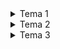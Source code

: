 <details>
  <summary>
    Tema 1
  </summary>
  
### Cerință:
> Simularea unei stații de încărcare vehicule electrice, folosind mai multe LED-uri și butoane.

### Detalii tehnice: 
> (1p) LED-ul RGB reprezintă disponibilitatea stației. Dacă stația este liberă, LED-ul va fi verde, iar dacă stația este ocupată, se va face roșu.

> (2p) LED-urile simple reprezintă gradul de încărcare al bateriei, pe care îl vom simula printr-un loader progresiv (L1 = 25%, L2 = 50%, L3 = 75%, L4 = 100%). Loader-ul se încarcă prin aprinderea succesivă a LED-urilor, la un interval fix de 3s. LED-ul care semnifică procentul curent de încărcare va avea starea de clipire, LED-urile din urma lui fiind aprinse continuu, iar celelalte stinse.

> (1p) Apăsarea scurtă a butonului de start va porni încărcarea. Apăsarea acestui buton în timpul încărcării nu va face nimic.

> (2p) Apăsarea lungă a butonului de stop va opri încărcarea forțat și va reseta stația la starea liberă. Apăsarea acestui buton cât timp stația este liberă nu va face nimic.

### Pentru acest proiect am folosit:
> 4x LED-uri (pentru a simula procentul de încărcare)

> 1x LED RGB (pentru starea de liber sau ocupat)

> 2x Butoane (pentru start încărcare și stop încărcare)

> 8x Rezistoare (7x 220/330ohm, 2x 1K)

> Breadboard

> Linii de legătură

### Cum funcționează?
> La început, "stația" este liberă, ceea ce înseamnă că LED-ul RGB este verde, iar LED-urile de încărcare sunt stinse.

> Butonul START pornește încărcarea, adică LED-ul RGB se face roșu, după care LED-ul L1 clipeste timp de 3 secunde, iar la final rămâne aprins, urmând ca cel de-al doilea să facă același lucru, și așa mai departe.

> Când toate cele 4 LED-uri au trecut prin această stare, ele vor clipi simultan de 3 ori, iar apoi se vor stinge, iar LED-ul RGB va deveni din nou verde.

> Dacă în orice moment pe parcursul încărcării se apasă minim o secundă butonul de STOP, încărcarea se va opri.

> Când butoanele de START / STOP sunt apăsate scurt în timpul încărcării, nu se va întâmpla nimic.

### Poze cu implementarea pe breadboard:
<p>
  <img src="https://github.com/gabirelul/IR_CTI_3/blob/main/Tema_1/media/1.jpg?raw=true" width="300"/>
  <img src="https://github.com/gabirelul/IR_CTI_3/blob/main/Tema_1/media/2.jpg?raw=true" width="300"/>
  <img src="https://github.com/gabirelul/IR_CTI_3/blob/main/Tema_1/media/3.jpg?raw=true" width="300"/>
</p>

### Schema electrică
<img src="https://github.com/gabirelul/IR_CTI_3/blob/main/Tema_1/media/sch.jpg?raw=true" width="300"/>

### Video:
<a href="https://github.com/gabirelul/IR_CTI_3/blob/main/Tema_1/media/vid.mp4?raw=true" download="Tema1_Video.mp4">Descarcă video Tema 1</a>
</details>


<details>
  <summary>
    Tema 2
  </summary>
  
### Cerință:
> Crearea unui joc asemănător cu TypeRacer

### Detalii tehnice: 
> **LED RGB - Indicator de stare:**
> În starea de repaus, LED-ul va avea culoarea albă.
> La apăsarea butonului de start, LED-ul va clipi timp de 3 secunde, indicând o numărătoare inversă până la începerea rundei.
> În timpul unei runde: LED-ul va fi verde dacă textul introdus este corect și va deveni roșu în caz de greșeală.

> **Butonul Start/Stop:**
> Modul de repaus: Dacă jocul este oprit, apăsarea butonului inițiază o nouă rundă după o numărătoare inversă de 3 secunde.
> În timpul unei runde: Dacă runda este activă, apăsarea butonului o va opri imediat.

> **Butonul de dificultate:**
> Butonul de dificultate controlează viteza cu care apar cuvintele și poate fi folosit doar în starea de repaus.
> La fiecare apăsare, dificultatea se schimbă ciclind între: (Easy, Medium, Hard).
> La schimbarea dificultății, se trimite un mesaj prin serial: “Easy/Medium/Hard mode on!”.
> Pentru gestionarea apăsărilor butoanelor, se utilizează debouncing și întreruperi. Timerele sunt folosite pentru a seta frecvența apariției cuvintelor.

> **Generarea cuvintelor:**
> Se va crea un dicționar de cuvinte.
> În timpul unei runde, cuvintele vor fi afișate în terminal într-o ordine aleatorie.
> Dacă cuvântul curent a fost scris corect, un cuvânt nou va fi afișat imediat. Dacă nu, un nou cuvânt va apărea după intervalul de timp stabilit în funcție de dificultate.
> Pentru a genera numere aleatorii, se utilizează funcția `random()`.

> **Alte observații:**
> Timpul alocat pentru o rundă este de 30 de secunde.
> La sfârșitul fiecărei runde, se va afișa în terminal câte cuvinte au fost scrise corect.

### Pentru acest proiect am folosit:
> Arduino UNO (ATmega328P microcontroller)
> 
> 1x LED RGB (pentru a semnaliza dacă cuvântul corect e scris greșit sau nu)
> 
> 2x Butoane (pentru start/stop rundă și pentru selectarea dificultății)
> 
> 5x Rezistoare (3x 220/330 ohm, 2x 1000 ohm)
> 
> Breadbord
> 
> Fire de legătură

### Cum funcționează?
> Jocul este în repaus. LED-ul RGB are culoarea albă.

> Se alege dificultatea jocului folosind butonul de dificultate, iar în terminal va apărea “Easy/Medium/Hard mode on!”.

> Se apasă butonul de start/stop.

> LED-ul clipește timp de 3 secunde, iar în terminal se va afișa numărătoarea înversă: 3, 2, 1.

> LED-ul devine verde și încep să apară cuvinte de tastat.

> La tastarea corectă, următorul cuvânt apare imediat. Dacă nu se tastează cuvântul în timpul stabilit de dificultate, va apărea un nou cuvânt.

> O greșeală face LED-ul să devină roșu. Pentru a corecta cuvântul, se va folosi tasta BackSpace.

> După 30 de secunde, runda se termină, iar în terminal se va afișa scorul: numărul total de cuvinte scrise corect.

> Jocul se poate opri oricând cu butonul de start/stop.

### Poze cu implementarea pe breadboard:
<p>
  <img src="https://github.com/gabirelul/IR_CTI_3/blob/main/Tema_2/media/1.JPG?raw=true" width="300"/>
  <img src="https://github.com/gabirelul/IR_CTI_3/blob/main/Tema_2/media/2.JPG?raw=true" width="300"/>
</p>

### Schema electrică
<img src="https://github.com/gabirelul/IR_CTI_3/blob/main/Tema_2/media/wokwi.jpg?raw=true" width="300"/>

### Video:
<a href="https://github.com/gabirelul/IR_CTI_3/blob/main/Tema_2/media/vid.MOV?raw=true" download="Tema2_Video.MOV">Descarcă video Tema 2</a>

</details>

<details>
  <summary> Tema 3</summary>

## Descriere
Această temă reprezintă un joc competitiv de reflex pentru doi jucători. Scopul fiecărui jucător este să apese cât mai rapid butonul asociat culorii afișate pe LED-ul RGB. Punctajul este afișat pe un LCD și actualizat pe parcursul jocului. La final, jocul indică câștigătorul și scorul final.

## Componente utilizate
- **6x LED-uri** (2 grupuri de câte 3 LED-uri, fiecare grup având culori diferite)
- **2x LED RGB** (1 pentru fiecare jucător)
- **6x butoane** (3 pentru fiecare jucător)
- **1x LCD**
- **1x servomotor**
- **2x Breadboard**
- **Fire de legătură**
- **2x Arduino Uno**

## Cerințe
1. **Inițializare**
   - La pornirea jocului, un mesaj de bun venit este afișat pe LCD.
   - Jocul poate fi pornit printr-un buton dedicat sau apăsarea unui buton dintre cele existente.

2. **Desfășurarea Rundelor**
   - Fiecare jucător are 3 butoane și un LED RGB. LED-ul RGB afișează o culoare, iar jucătorul trebuie să apese rapid butonul corespunzător.
   - Răspunsul corect aduce puncte, iar răspunsul mai rapid oferă punctaj mai mare.
   - La finalul fiecărei runde, punctajul este actualizat pe LCD.

3. **Finalizarea Jocului**
   - Servomotorul indică progresul jocului. O rotație completă marchează sfârșitul jocului.
   - LCD-ul afișează câștigătorul și scorul final, apoi revine la ecranul de start.
  
## Bonusuri implementate
- **Animație pe LCD** la pornirea jocului.
- **Numele jucătorilor** introduse prin interfața serială.

## Poze cu implementarea pe breadboard
<p>
  <img src="https://github.com/mariaxadina/Robotica/blob/main/Tema_3/media/1.JPG?raw=true" width="300"/>
  <img src="https://github.com/mariaxadina/Robotica/blob/main/Tema_3/media/2.JPG?raw=true" width="300"/>
  <img src="https://github.com/mariaxadina/Robotica/blob/main/Tema_3/media/3.JPG?raw=true" width="300"/>
  <img src="https://github.com/mariaxadina/Robotica/blob/main/Tema_3/media/4.JPG?raw=true" width="300"/>
  <img src="https://github.com/mariaxadina/Robotica/blob/main/Tema_3/media/5.JPG?raw=true" width="300"/>
</p>

## Schema electrică
<img src="https://github.com/gabirelul/IR_CTI_3/blob/main/Tema_3/media/video.MP4?raw=true" width="300"/>

## Video
<a href="https://github.com/gabirelul/IR_CTI_3/blob/main/Tema_3/media/video.mp4?raw=true" download="Tema3_QuickTime.mp4">Descarcă video Tema 3</a>

## Publicare
Codul proiectului se găsește pe GitHub și include toate detaliile necesare pentru replicarea proiectului.

</details>

